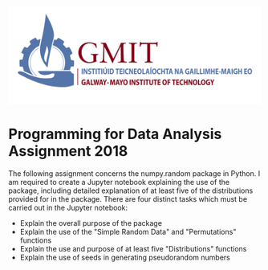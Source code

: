 ![Image for GMIT Crest](https://github.com/richellaod/Images-for-Project-2018/blob/master/gmit.jpg)

# Programming for Data Analysis Assignment 2018

The following assignment concerns the numpy.random package in Python. I am required to create a Jupyter notebook explaining the use of the package, including detailed explanation of at least five of the distributions provided for in the package. There are four distinct tasks which must be carried out in the Jupyter notebook:

* Explain the overall purpose of the package
* Explain the use of the "Simple Random Data" and "Permutations" functions
* Explain the use and purpose of at least five "Distributions" functions
* Explain the use of seeds in generating pseudorandom numbers

